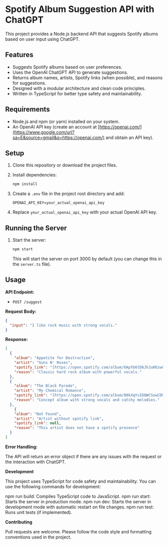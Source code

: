 # Spotify Album Suggestion API with ChatGPT

This project provides a Node.js backend API that suggests Spotify albums based on user input using ChatGPT.

## Features

*   Suggests Spotify albums based on user preferences.
*   Uses the OpenAI ChatGPT API to generate suggestions.
*   Returns album names, artists, Spotify links (when possible), and reasons for suggestions.
*   Designed with a modular architecture and clean code principles.
*   Written in TypeScript for better type safety and maintainability.

## Requirements

*   Node.js and npm (or yarn) installed on your system.
*   An OpenAI API key (create an account at [https://openai.com/](https://www.google.com/url?sa=E&source=gmail&q=https://openai.com/) and obtain an API key).

## Setup

1.  Clone this repository or download the project files.

2.  Install dependencies:

    ```bash
    npm install
    ```

3.  Create a `.env` file in the project root directory and add:

    ```
    OPENAI_API_KEY=your_actual_openai_api_key
    ```

4.  Replace `your_actual_openai_api_key` with your actual OpenAI API key.

## Running the Server

1.  Start the server:

    ```bash
    npm start
    ```

    This will start the server on port 3000 by default (you can change this in the `server.ts` file).

## Usage

**API Endpoint:**

*   `POST /suggest`

**Request Body:**

```json
{
  "input": "I like rock music with strong vocals."
}
```

**Response:**

```json
[
  {
    "album": "Appetite for Destruction",
    "artist": "Guns N' Roses",
    "spotify_link": "[https://open.spotify.com/album/6ApYb6tD6JhJuKKzw81AJj](https://open.spotify.com/album/6ApYb6tD6JhJuKKzw81AJj)",
    "reason": "Classic hard rock album with powerful vocals."
  },
  {
    "album": "The Black Parade",
    "artist": "My Chemical Romance",
    "spotify_link": "[https://open.spotify.com/album/00kXqYvID8WCSowCDUPiep](https://open.spotify.com/album/00kXqYvID8WCSowCDUPiep)",
    "reason": "Concept album with strong vocals and catchy melodies."
  },
    {
    "album": "Not Found",
    "artist": "Artist without spotify link",
    "spotify_link": null,
    "reason": "This artist does not have a spotify presence"
  }
]
```

**Error Handling:**

The API will return an error object if there are any issues with the request or the interaction with ChatGPT.

**Development**

This project uses TypeScript for code safety and maintainability. You can use the following commands for development:

npm run build: Compiles TypeScript code to JavaScript.
npm run start: Starts the server in production mode.
npm run dev: Starts the server in development mode with automatic restart on file changes.
npm run test: Runs unit tests (if implemented).

**Contributing**

Pull requests are welcome. Please follow the code style and formatting conventions used in the project.